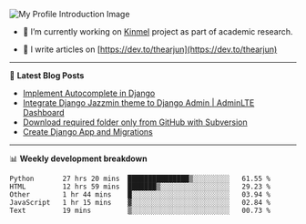 ![My Profile Introduction Image](https://i.ibb.co/tLFZ15Q/gh.png)

- 🔭 I’m currently working on [Kinmel](https://github.com/thearjun/kinmel) project as part of academic research.

- 📝 I write articles on [https://dev.to/thearjun](https://dev.to/thearjun)

-------

📕 **Latest Blog Posts**
<!-- BLOG-POST-LIST:START -->
- [Implement Autocomplete in Django](https://dev.to/thearjun/implement-autocomplete-in-django-3h20)
- [Integrate Django Jazzmin theme to Django Admin | AdminLTE Dashboard](https://dev.to/thearjun/integrate-django-jazzmin-theme-to-django-admin-adminlte-dashboard-5aao)
- [Download required folder only from GitHub with Subversion](https://dev.to/thearjun/download-required-folder-only-from-github-with-subversion-2gpc)
- [Create Django App and Migrations](https://dev.to/thearjun/create-django-app-and-migrations-1km8)
<!-- BLOG-POST-LIST:END -->

-------

📊 **Weekly development breakdown**
<!--START_SECTION:waka-->
```text
Python       27 hrs 20 mins  ███████████████▒░░░░░░░░░   61.55 % 
HTML         12 hrs 59 mins  ███████▒░░░░░░░░░░░░░░░░░   29.23 % 
Other        1 hr 44 mins    █░░░░░░░░░░░░░░░░░░░░░░░░   03.94 % 
JavaScript   1 hr 15 mins    ▓░░░░░░░░░░░░░░░░░░░░░░░░   02.84 % 
Text         19 mins         ▒░░░░░░░░░░░░░░░░░░░░░░░░   00.73 % 
```
<!--END_SECTION:waka-->
<img src='https://profile-counter.glitch.me/thearjun/count.svg' width='0px'>
